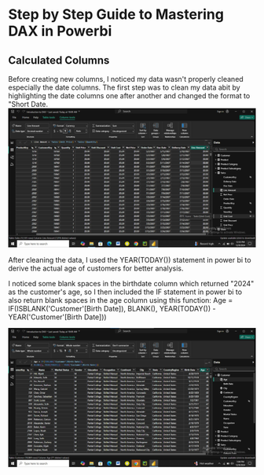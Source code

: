 # Step by Step Guide to Mastering DAX in Powerbi
## Calculated Columns

Before creating new columns, I noticed my data wasn't properly cleaned especially the date columns. The first step was to clean my data abit by highlighting the date columns one after another and changed the format to "Short Date.
![Cleaned Date Column](https://github.com/Faithie16/DAX_IN_POWERBI/blob/main/INtro%20to%20DAX%20imgs/Line%20amount%20column%20created%20.jpg)

After cleaning the data, I used the YEAR(TODAY()) statement in power bi to derive the actual age of customers for better analysis.

I noticed some blank spaces in the birthdate column which returned "2024" as the customer's age, so I then included the IF statement in power bi to also return blank spaces in the age column using this function:
Age = IF(ISBLANK('Customer'[Birth Date]), BLANK(), YEAR(TODAY()) - YEAR('Customer'[Birth Date]))

![Age column](https://github.com/Faithie16/DAX_IN_POWERBI/blob/main/INtro%20to%20DAX%20imgs/Calculated%20age.jpg)

